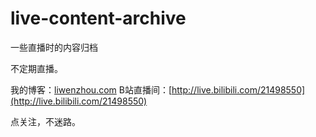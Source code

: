 # live-content-archive
一些直播时的内容归档


不定期直播。

我的博客：[liwenzhou.com](https://www.liwenzhou.com)
B站直播间：[http://live.bilibili.com/21498550](http://live.bilibili.com/21498550)

点关注，不迷路。


